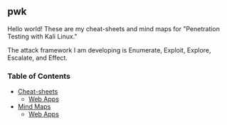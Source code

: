 ## pwk
Hello world! These are my cheat-sheets and mind maps for "Penetration Testing with Kali Linux." 

The attack framework I am developing is Enumerate, Exploit, Explore, Escalate, and Effect. 

### Table of Contents
* [Cheat-sheets](/CheatSheets/)
  * [Web Apps](/CheatSheets/web-apps.md)
* [Mind Maps](/MindMaps/)
  * [Web Apps](/MindMaps/web-apps.md)
